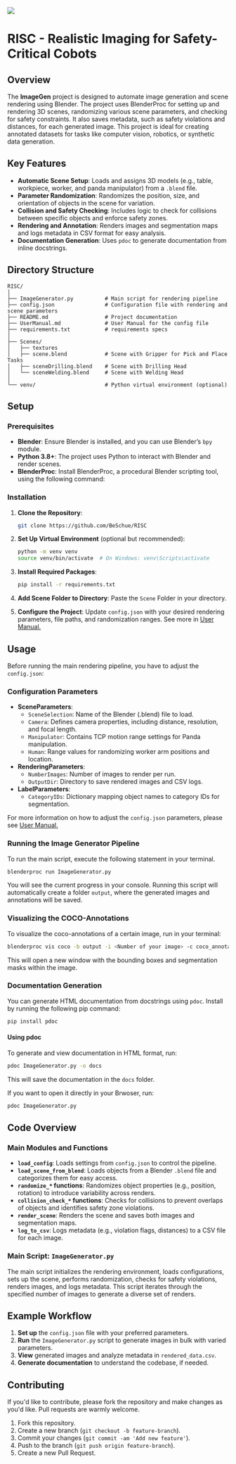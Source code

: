 ![](https://www.beschaeftigte.uni-stuttgart.de/uni-services/oeffentlichkeitsarbeit/corporate-design/cd-dateien/01_Logo/png/unistuttgart_logo_deutsch_cmyk-01.png)

# RISC - Realistic Imaging for Safety-Critical Cobots

## Overview

The **ImageGen** project is designed to automate image generation and scene rendering using Blender. The project uses BlenderProc for setting up and rendering 3D scenes, randomizing various scene parameters, and checking for safety constraints. It also saves metadata, such as safety violations and distances, for each generated image. This project is ideal for creating annotated datasets for tasks like computer vision, robotics, or synthetic data generation.

## Key Features

- **Automatic Scene Setup**: Loads and assigns 3D models (e.g., table, workpiece, worker, and panda manipulator) from a `.blend` file.
- **Parameter Randomization**: Randomizes the position, size, and orientation of objects in the scene for variation.
- **Collision and Safety Checking**: Includes logic to check for collisions between specific objects and enforce safety zones.
- **Rendering and Annotation**: Renders images and segmentation maps and logs metadata in CSV format for easy analysis.
- **Documentation Generation**: Uses `pdoc` to generate documentation from inline docstrings.

## Directory Structure

```plaintext
RISC/
│
├── ImageGenerator.py          # Main script for rendering pipeline
├── config.json                # Configuration file with rendering and scene parameters
├── README.md                  # Project documentation
├── UserManual.md              # User Manual for the config file
├── requirements.txt           # requirements specs
│
├── Scenes/
│   ├── textures
│   ├── scene.blend            # Scene with Gripper for Pick and Place Tasks
│   ├── sceneDrilling.blend    # Scene with Drilling Head           
│   └── sceneWelding.blend     # Scene with Welding Head
│
└── venv/                      # Python virtual environment (optional)
```

## Setup

### Prerequisites

- **Blender**: Ensure Blender is installed, and you can use Blender’s `bpy` module.
- **Python 3.8+**: The project uses Python to interact with Blender and render scenes.
- **BlenderProc**: Install BlenderProc, a procedural Blender scripting tool, using the following command:


### Installation

1. **Clone the Repository**:

   ```bash
   git clone https://github.com/BeSchue/RISC
   ```

2. **Set Up Virtual Environment** (optional but recommended):

   ```bash
   python -m venv venv
   source venv/bin/activate  # On Windows: venv\Scripts\activate
   ```

3. **Install Required Packages**:

   ```bash
   pip install -r requirements.txt
   ```

4. **Add Scene Folder to Directory**: Paste the `Scene` Folder in your directory.

5. **Configure the Project**: Update `config.json` with your desired rendering parameters, file paths, and randomization ranges. See more in [User Manual.](UserManual.md)

## Usage

Before running the main rendering pipeline, you have to adjust the `config.json`:

### Configuration Parameters
- **SceneParameters**:
    - `SceneSelection`: Name of the Blender (.blend) file to load.
    - `Camera`: Defines camera properties, including distance, resolution, and focal length.
    - `Manipulator`: Contains TCP motion range settings for Panda manipulation.
    - `Human`: Range values for randomizing worker arm positions and location.
- **RenderingParameters**:
    - `NumberImages`: Number of images to render per run.
    - `OutputDir`: Directory to save rendered images and CSV logs.
- **LabelParameters**:
    - `CategoryIDs`: Dictionary mapping object names to category IDs for segmentation.

For more information on how to adjust the `config.json` parameters, please see [User Manual.](UserManual.md)

### Running the Image Generator Pipeline

To run the main script, execute the following statement in your terminal.

```bash
blenderproc run ImageGenerator.py
```

You will see the current progress in your console. Running this script will automatically create a folder `output`, where the generated images and annotations will be saved.

### Visualizing the COCO-Annotations

To visualize the coco-annotations of a certain image, run in your terminal:

```bash
blenderproc vis coco -b output -i <Number of your image> -c coco_annotations.json
```

This will open a new window with the bounding boxes and segmentation masks within the image.

### Documentation Generation

You can generate HTML documentation from docstrings using `pdoc`.
Install by running the following pip command:

```bash
pip install pdoc
```

#### Using pdoc

To generate and view documentation in HTML format, run:

```bash
pdoc ImageGenerator.py -o docs
```

This will save the documentation in the `docs` folder.

If you want to open it directly in your Brwoser, run:

```bash
pdoc ImageGenerator.py
```

## Code Overview

### Main Modules and Functions

- **`load_config`**: Loads settings from `config.json` to control the pipeline.
- **`load_scene_from_blend`**: Loads objects from a Blender `.blend` file and categorizes them for easy access.
- **`randomize_*` functions**: Randomizes object properties (e.g., position, rotation) to introduce variability across renders.
- **`collision_check_*` functions**: Checks for collisions to prevent overlaps of objects and identifies safety zone violations.
- **`render_scene`**: Renders the scene and saves both images and segmentation maps.
- **`log_to_csv`**: Logs metadata (e.g., violation flags, distances) to a CSV file for each image.

### Main Script: `ImageGenerator.py`

The main script initializes the rendering environment, loads configurations, sets up the scene, performs randomization, checks for safety violations, renders images, and logs metadata. This script iterates through the specified number of images to generate a diverse set of renders.

## Example Workflow

1. **Set up** the `config.json` file with your preferred parameters.
2. **Run** the `ImageGenerator.py` script to generate images in bulk with varied parameters.
3. **View** generated images and analyze metadata in `rendered_data.csv`.
4. **Generate documentation** to understand the codebase, if needed.

## Contributing

If you'd like to contribute, please fork the repository and make changes as you'd like. Pull requests are warmly welcome.

1. Fork this repository.
2. Create a new branch (`git checkout -b feature-branch`).
3. Commit your changes (`git commit -am 'Add new feature'`).
4. Push to the branch (`git push origin feature-branch`).
5. Create a new Pull Request.

